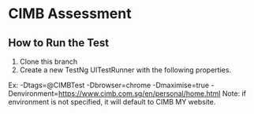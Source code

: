 # CIMB Assessment

## How to Run the Test

1. Clone this branch
2. Create a new TestNg UITestRunner with the following properties. 

Ex: -Dtags=@CIMBTest -Dbrowser=chrome -Dmaximise=true -Denvironment=https://www.cimb.com.sg/en/personal/home.html
Note: if environment is not specified, it will default to CIMB MY website.

